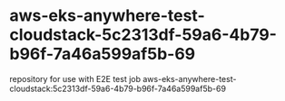# aws-eks-anywhere-test-cloudstack-5c2313df-59a6-4b79-b96f-7a46a599af5b-69
repository for use with E2E test job aws-eks-anywhere-test-cloudstack:5c2313df-59a6-4b79-b96f-7a46a599af5b-69
